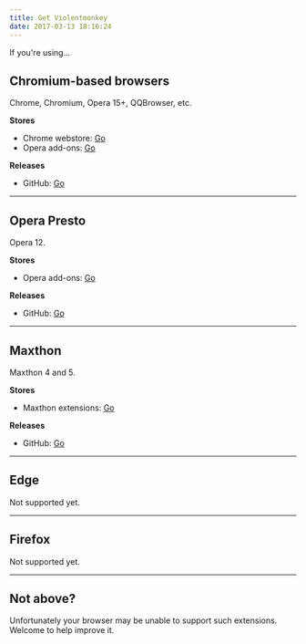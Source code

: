```yaml
---
title: Get Violentmonkey
date: 2017-03-13 18:16:24
---
```


If you're using...

Chromium-based browsers
---
Chrome, Chromium, Opera 15+, QQBrowser, etc.

**Stores**
- Chrome webstore: [Go](https://chrome.google.com/webstore/detail/violent-monkey/jinjaccalgkegednnccohejagnlnfdag)
- Opera add-ons: [Go](https://addons.opera.com/extensions/details/violent-monkey/)

**Releases**
- GitHub: [Go](https://github.com/violentmonkey/violentmonkey/releases)

---

Opera Presto
---
Opera 12.

**Stores**
- Opera add-ons: [Go](https://addons.opera.com/extensions/details/violent-monkey/)

**Releases**
- GitHub: [Go](https://github.com/violentmonkey/violentmonkey-oex/releases)

---

Maxthon
---
Maxthon 4 and 5.

**Stores**
- Maxthon extensions: [Go](http://extension.maxthon.com/detail/index.php?view_id=1680)

**Releases**
- GitHub: [Go](https://github.com/violentmonkey/violentmonkey-mx/releases)

---

Edge
---
Not supported yet.

---

Firefox
---
Not supported yet.

---

Not above?
---
Unfortunately your browser may be unable to support such extensions.
Welcome to help improve it.
